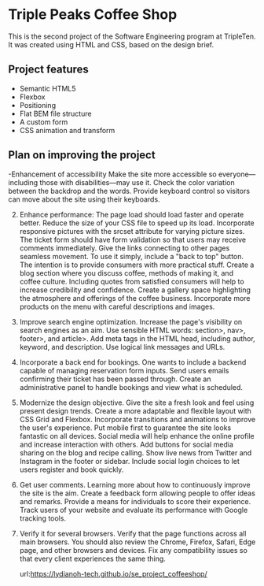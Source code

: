 # Triple Peaks Coffee Shop

This is the second project of the Software Engineering program at TripleTen. It was created using HTML and CSS, based on the design brief.

## Project features

- Semantic HTML5
- Flexbox
- Positioning
- Flat BEM file structure
- A custom form
- CSS animation and transform

## Plan on improving the project

-Enhancement of accessibility
Make the site more accessible so everyone—including those with disabilities—may use it.
Check the color variation between the backdrop and the words.
Provide keyboard control so visitors can move about the site using their keyboards.

2. Enhance performance: The page load should load faster and operate better.
   Reduce the size of your CSS file to speed up its load.
   Incorporate responsive pictures with the srcset attribute for varying picture sizes.
   The ticket form should have form validation so that users may receive comments immediately.
   Give the links connecting to other pages seamless movement.
   To use it simply, include a "back to top" button.
   The intention is to provide consumers with more practical stuff.
   Create a blog section where you discuss coffee, methods of making it, and coffee culture.
   Including quotes from satisfied consumers will help to increase credibility and confidence.
   Create a gallery space highlighting the atmosphere and offerings of the coffee business.
   Incorporate more products on the menu with careful descriptions and images.
3. Improve search engine optimization.
   Increase the page's visibility on search engines as an aim.
   Use sensible HTML words: section>, nav>, footer>, and article>.
   Add meta tags in the HTML head, including author, keyword, and description.
   Use logical link messages and URLs.
4. Incorporate a back end for bookings.
   One wants to include a backend capable of managing reservation form inputs.
   Send users emails confirming their ticket has been passed through.
   Create an administrative panel to handle bookings and view what is scheduled.
5. Modernize the design objective. Give the site a fresh look and feel using present design trends.
   Create a more adaptable and flexible layout with CSS Grid and Flexbox.
   Incorporate transitions and animations to improve the user's experience.
   Put mobile first to guarantee the site looks fantastic on all devices.
   Social media will help enhance the online profile and increase interaction with others.
   Add buttons for social media sharing on the blog and recipe calling.
   Show live news from Twitter and Instagram in the footer or sidebar.
   Include social login choices to let users register and book quickly.
6. Get user comments. Learning more about how to continuously improve the site is the aim.
   Create a feedback form allowing people to offer ideas and remarks.
   Provide a means for individuals to score their experience.
   Track users of your website and evaluate its performance with Google tracking tools.
7. Verify it for several browsers.
   Verify that the page functions across all main browsers.
   You should also review the Chrome, Firefox, Safari, Edge page, and other browsers and devices.
   Fix any compatibility issues so that every client experiences the same thing.

   url:https://lydianoh-tech.github.io/se_project_coffeeshop/
